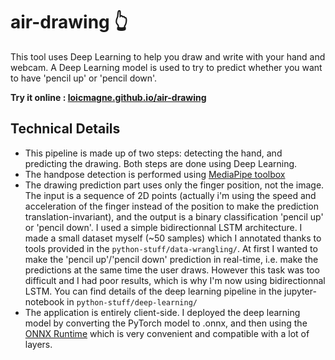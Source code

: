 # air-drawing 👆

This tool uses Deep Learning to help you draw and write with your hand and webcam. A Deep Learning model is used to try to predict whether you want to have 'pencil up' or 'pencil down'.

**Try it online : [loicmagne.github.io/air-drawing](https://loicmagne.github.io/air-drawing/)**

## Technical Details

- This pipeline is made up of two steps: detecting the hand, and predicting the drawing. Both steps are done using Deep Learning.
- The handpose detection is performed using [MediaPipe toolbox](https://google.github.io/mediapipe/solutions/hands.html)
- The drawing prediction part uses only the finger position, not the image. The input is a sequence of 2D points (actually i'm using the speed and acceleration of the finger instead of the position to make the prediction translation-invariant), and the output is a binary classification 'pencil up' or 'pencil down'. I used a simple bidirectionnal LSTM architecture. I made a small dataset myself (~50 samples) which I annotated thanks to tools provided in the `python-stuff/data-wrangling/`. At first I wanted to make the 'pencil up'/'pencil down' prediction in real-time, i.e. make the predictions at the same time the user draws. However this task was too difficult and I had poor results, which is why I'm now using bidirectionnal LSTM. You can find details of the deep learning pipeline in the jupyter-notebook in `python-stuff/deep-learning/`
- The application is entirely client-side. I deployed the deep learning model by converting the PyTorch model to .onnx, and then using the [ONNX Runtime](https://github.com/microsoft/onnxruntime) which is very convenient and compatible with a lot of layers.